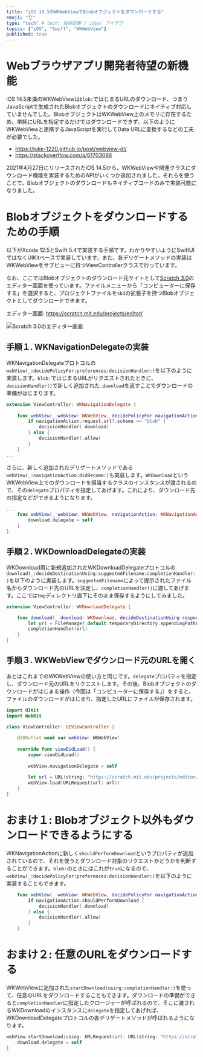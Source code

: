 ```yaml
---
title: "iOS 14.5のWKWebViewでBlobオブジェクトをダウンロードする"
emoji: "👌"
type: "tech" # tech: 技術記事 / idea: アイデア
topics: ["iOS", "Swift", "WKWebView"]
published: true
---
```

# Webブラウザアプリ開発者待望の新機能

iOS 14.5未満のWKWebViewは`blob:`ではじまるURLのダウンロード、つまりJavaScriptで生成されたBlobオブジェクトのダウンロードにネイティブ対応していませんでした。BlobオブジェクトはWKWebView上のメモリに存在するため、単純にURLを指定するだけではダウンロードできず、以下のようにWKWebViewと連携するJavaScriptを実行してData URLに変換するなどの工夫が必要でした。

- https://luke-1220.github.io/post/webview-dl/
- https://stackoverflow.com/a/61703086

2021年4月27日にリリースされたiOS 14.5から、WKWebViewや関連クラスにダウンロード機能を実装するためのAPIがいくつか追加されました。それらを使うことで、Blobオブジェクトのダウンロードもネイティブコードのみで実装可能になりました。

# Blobオブジェクトをダウンロードするための手順

以下がXcode 12.5とSwift 5.4で実装する手順です。わかりやすいようにSwiftUIではなくUIKitベースで実装しています。また、各デリゲートメソッドの実装はWKWebViewをサブビューに持つViewControllerクラスで行っています。

なお、ここではBlobオブジェクトのダウンロード元サイトとして[Scratch 3.0](https://scratch.mit.edu/)のエディター画面を使っています。ファイルメニューから「コンピューターに保存する」を選択すると、プロジェクトファイルを`sb3`の拡張子を持つBlobオブジェクトとしてダウンロードできます。

エディター画面: https://scratch.mit.edu/projects/editor/ 

![Scratch 3.0のエディター画面](https://storage.googleapis.com/zenn-user-upload/xl06iu636fo3yzglbwlqf6ykvkca)

## 手順１. WKNavigationDelegateの実装

WKNavigationDelegateプロトコルの`webView(_:decidePolicyFor:preferences:decisionHandler:)`を以下のように実装します。`blob:`ではじまるURLがリクエストされたときに、`decisionHandler()`で新しく追加された`.download`を返すことでダウンロードの準備がはじまります。

```swift
extension ViewController: WKNavigationDelegate {
    
    func webView(_ webView: WKWebView, decidePolicyFor navigationAction: WKNavigationAction, decisionHandler: @escaping (WKNavigationActionPolicy) -> Void) {
        if navigationAction.request.url?.scheme == "blob" {
            decisionHandler(.download)
        } else {
            decisionHandler(.allow)
        }
    }
...
```

さらに、新しく追加されたデリゲートメソッドである`webView(_:navigationAction:didBecome:)`も実装します。`WKDownload`というWKWebView上でのダウンロードを担当するクラスのインスタンスが渡されるので、その`delegate`プロパティを指定してあげます。これにより、ダウンロード先の指定などができるようになります。

```swift
...
    func webView(_ webView: WKWebView, navigationAction: WKNavigationAction, didBecome download: WKDownload) {
        download.delegate = self
    }
}
```

## 手順２. WKDownloadDelegateの実装

WKDownload用に新規追加されたWKDownloadDelegateプロトコルの`download(_:decideDestinationUsing:suggestedFilename:completionHandler:)`を以下のように実装します。`suggestedFilename`によって提示されたファイル名からダウンロード先のURLを決定し、`completionHandler()`に渡してあげます。ここでは`tmp`ディレクトリ直下にそのまま保存するようにしてみました。

```swift
extension ViewController: WKDownloadDelegate {

    func download(_ download: WKDownload, decideDestinationUsing response: URLResponse, suggestedFilename: String, completionHandler: @escaping (URL?) -> Void) {
        let url = FileManager.default.temporaryDirectory.appendingPathComponent(suggestedFilename)
        completionHandler(url)
    }
}
```

## 手順３. WKWebViewでダウンロード元のURLを開く

あとはこれまでのWKWebViewの使い方と同じです。`delegate`プロパティを指定し、ダウンロード元のURLをリクエストします。その後、Blobオブジェクトのダウンロードがはじまる操作（今回は「コンピューターに保存する」）をすると、ファイルのダウンロードがはじまり、指定したURLにファイルが保存されます。

```swift
import UIKit
import WebKit

class ViewController: UIViewController {
    
    @IBOutlet weak var webView: WKWebView!
    
    override func viewDidLoad() {
        super.viewDidLoad()
        
        webView.navigationDelegate = self
        
        let url = URL(string: "https://scratch.mit.edu/projects/editor/")!
        webView.load(URLRequest(url: url))
    }
}
```

# おまけ１: Blobオブジェクト以外もダウンロードできるようにする

WKNavigationActionに新しく`shouldPerformDownload`というプロパティが追加されているので、それを使うとダウンロード対象のリクエストかどうかを判断することができます。`blob:`のときにはこれが`true`になるので、`webView(_:decidePolicyFor:preferences:decisionHandler:)`を以下のように実装することもできます。

```swift
    func webView(_ webView: WKWebView, decidePolicyFor navigationAction: WKNavigationAction, decisionHandler: @escaping (WKNavigationActionPolicy) -> Void) {
        if navigationAction.shouldPerformDownload {
            decisionHandler(.download)
        } else {
            decisionHandler(.allow)
        }
    }
```

# おまけ２: 任意のURLをダウンロードする

WKWebViewに追加された`startDownload(using:completionHandler:)`を使って、任意のURLをダウンロードすることもできます。ダウンロードの準備ができると`completionHandler`に指定したクロージャーが呼ばれるので、そこに渡されるWKDownloadのインスタンスに`delegate`を指定してあげれば、WKDownloadDelegateプロトコルの各デリゲートメソッドが呼ばれるようになります。

```swift
webView.startDownload(using: URLRequest(url: URL(string: "https://scratch.mit.edu/")!)) { download in
    download.delegate = self
}
```
